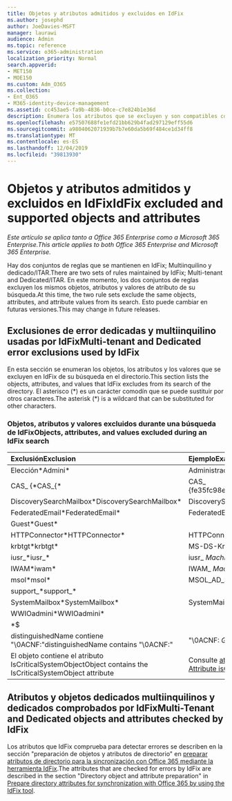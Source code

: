 ```yaml
---
title: Objetos y atributos admitidos y excluidos en IdFix
ms.author: josephd
author: JoeDavies-MSFT
manager: laurawi
audience: Admin
ms.topic: reference
ms.service: o365-administration
localization_priority: Normal
search.appverid:
- MET150
- MOE150
ms.custom: Adm_O365
ms.collection:
- Ent_O365
- M365-identity-device-management
ms.assetid: cc453ae5-fa9b-4836-b0ce-c7e824b1e36d
description: Enumera los atributos que se excluyen y son compatibles con la herramienta IdFix.
ms.openlocfilehash: e57507688fe1efd21bb629b4fad297129eff55d6
ms.sourcegitcommit: a9804062071939b7b7e60da5b69f484ce1d34ff8
ms.translationtype: MT
ms.contentlocale: es-ES
ms.lasthandoff: 12/04/2019
ms.locfileid: "39813930"
---
```

# <a name="idfix-excluded-and-supported-objects-and-attributes"></a><span data-ttu-id="29cfd-103">Objetos y atributos admitidos y excluidos en IdFix</span><span class="sxs-lookup"><span data-stu-id="29cfd-103">IdFix excluded and supported objects and attributes</span></span>

<span data-ttu-id="29cfd-104">*Este artículo se aplica tanto a Office 365 Enterprise como a Microsoft 365 Enterprise.*</span><span class="sxs-lookup"><span data-stu-id="29cfd-104">*This article applies to both Office 365 Enterprise and Microsoft 365 Enterprise.*</span></span>

<span data-ttu-id="29cfd-105">Hay dos conjuntos de reglas que se mantienen en IdFix; Multiinquilino y dedicado/ITAR.</span><span class="sxs-lookup"><span data-stu-id="29cfd-105">There are two sets of rules maintained by IdFix; Multi-tenant and Dedicated/ITAR.</span></span> <span data-ttu-id="29cfd-106">En este momento, los dos conjuntos de reglas excluyen los mismos objetos, atributos y valores de atributo de su búsqueda.</span><span class="sxs-lookup"><span data-stu-id="29cfd-106">At this time, the two rule sets exclude the same objects, attributes, and attribute values from its search.</span></span> <span data-ttu-id="29cfd-107">Esto puede cambiar en futuras versiones.</span><span class="sxs-lookup"><span data-stu-id="29cfd-107">This may change in future releases.</span></span>
  
## <a name="multi-tenant-and-dedicated-error-exclusions-used-by-idfix"></a><span data-ttu-id="29cfd-108">Exclusiones de error dedicadas y multiinquilino usadas por IdFix</span><span class="sxs-lookup"><span data-stu-id="29cfd-108">Multi-tenant and Dedicated error exclusions used by IdFix</span></span>
<span data-ttu-id="29cfd-109">En esta sección se enumeran los objetos, los atributos y los valores que se excluyen en IdFix de su búsqueda en el directorio.</span><span class="sxs-lookup"><span data-stu-id="29cfd-109">This section lists the objects, attributes, and values that IdFix excludes from its search of the directory.</span></span> <span data-ttu-id="29cfd-110">El asterisco (\*) es un carácter comodín que se puede sustituir por otros caracteres.</span><span class="sxs-lookup"><span data-stu-id="29cfd-110">The asterisk (\*) is a wildcard that can be substituted for other characters.</span></span>
  
### <a name="objects-attributes-and-values-excluded-during-an-idfix-search"></a><span data-ttu-id="29cfd-111">Objetos, atributos y valores excluidos durante una búsqueda de IdFix</span><span class="sxs-lookup"><span data-stu-id="29cfd-111">Objects, attributes, and values excluded during an IdFix search</span></span>

|<span data-ttu-id="29cfd-112">**Exclusión**</span><span class="sxs-lookup"><span data-stu-id="29cfd-112">**Exclusion**</span></span>|<span data-ttu-id="29cfd-113">**Ejemplo**</span><span class="sxs-lookup"><span data-stu-id="29cfd-113">**Example**</span></span>|
|:-----|:-----|
|<span data-ttu-id="29cfd-114">Elección\*</span><span class="sxs-lookup"><span data-stu-id="29cfd-114">Admini\*</span></span> |<span data-ttu-id="29cfd-115">Administrador</span><span class="sxs-lookup"><span data-stu-id="29cfd-115">Administrator</span></span> |
|<span data-ttu-id="29cfd-116">CAS_ {\*</span><span class="sxs-lookup"><span data-stu-id="29cfd-116">CAS_{\*</span></span>  |<span data-ttu-id="29cfd-117">CAS_ {fe35fc98e69e4d08}</span><span class="sxs-lookup"><span data-stu-id="29cfd-117">CAS_{fe35fc98e69e4d08}</span></span> |
|<span data-ttu-id="29cfd-118">DiscoverySearchMailbox\*</span><span class="sxs-lookup"><span data-stu-id="29cfd-118">DiscoverySearchMailbox\*</span></span>  |<span data-ttu-id="29cfd-119">DiscoverySearchMailbox</span><span class="sxs-lookup"><span data-stu-id="29cfd-119">DiscoverySearchMailbox</span></span>  |
|<span data-ttu-id="29cfd-120">FederatedEmail\*</span><span class="sxs-lookup"><span data-stu-id="29cfd-120">FederatedEmail\*</span></span> |<span data-ttu-id="29cfd-121">FederatedEmail.</span><span class="sxs-lookup"><span data-stu-id="29cfd-121">FederatedEmail.</span></span> <span data-ttu-id="29cfd-122">*GUID*</span><span class="sxs-lookup"><span data-stu-id="29cfd-122">*GUID*</span></span> |
|<span data-ttu-id="29cfd-123">Guest\*</span><span class="sxs-lookup"><span data-stu-id="29cfd-123">Guest\*</span></span> ||
|<span data-ttu-id="29cfd-124">HTTPConnector\*</span><span class="sxs-lookup"><span data-stu-id="29cfd-124">HTTPConnector\*</span></span>  |<span data-ttu-id="29cfd-125">HTTPConnector</span><span class="sxs-lookup"><span data-stu-id="29cfd-125">HTTPConnector</span></span> |
|<span data-ttu-id="29cfd-126">krbtgt\*</span><span class="sxs-lookup"><span data-stu-id="29cfd-126">krbtgt\*</span></span> |<span data-ttu-id="29cfd-127">MS-DS-KrbTgt-Link</span><span class="sxs-lookup"><span data-stu-id="29cfd-127">ms-DS-KrbTgt-Link</span></span> |
|<span data-ttu-id="29cfd-128">iusr_\*</span><span class="sxs-lookup"><span data-stu-id="29cfd-128">iusr_\*</span></span> |<span data-ttu-id="29cfd-129">iusr_ *MachineName*</span><span class="sxs-lookup"><span data-stu-id="29cfd-129">iusr_ *machinename*</span></span> |
|<span data-ttu-id="29cfd-130">IWAM\*</span><span class="sxs-lookup"><span data-stu-id="29cfd-130">iwam\*</span></span>  |<span data-ttu-id="29cfd-131">IWAM_ *MachineName*</span><span class="sxs-lookup"><span data-stu-id="29cfd-131">IWAM_ *machinename*</span></span> |
|<span data-ttu-id="29cfd-132">msol\*</span><span class="sxs-lookup"><span data-stu-id="29cfd-132">msol\*</span></span> |<span data-ttu-id="29cfd-133">MSOL_AD_SYNC</span><span class="sxs-lookup"><span data-stu-id="29cfd-133">MSOL_AD_SYNC</span></span> |
|<span data-ttu-id="29cfd-134">support_\*</span><span class="sxs-lookup"><span data-stu-id="29cfd-134">support_\*</span></span> ||
|<span data-ttu-id="29cfd-135">SystemMailbox\*</span><span class="sxs-lookup"><span data-stu-id="29cfd-135">SystemMailbox\*</span></span> |<span data-ttu-id="29cfd-136">SystemMailbox { *GUID* }</span><span class="sxs-lookup"><span data-stu-id="29cfd-136">Systemmailbox{ *GUID*  }</span></span>|
|<span data-ttu-id="29cfd-137">WWIOadmini\*</span><span class="sxs-lookup"><span data-stu-id="29cfd-137">WWIOadmini\*</span></span>  ||
|\*$ ||
|<span data-ttu-id="29cfd-138">distinguishedName contiene "\0ACNF:"</span><span class="sxs-lookup"><span data-stu-id="29cfd-138">distinguishedName contains "\0ACNF:"</span></span>|<span data-ttu-id="29cfd-139">"\0ACNF: *GUID* "</span><span class="sxs-lookup"><span data-stu-id="29cfd-139">"\0ACNF: *GUID*  "</span></span> |
|<span data-ttu-id="29cfd-140">El objeto contiene el atributo IsCriticalSystemObject</span><span class="sxs-lookup"><span data-stu-id="29cfd-140">Object contains the IsCriticalSystemObject attribute</span></span> |<span data-ttu-id="29cfd-141">Consulte [atributos isCriticalSystemObject](https://go.microsoft.com/fwlink/p/?LinkId=401169).</span><span class="sxs-lookup"><span data-stu-id="29cfd-141">See [Attribute isCriticalSystemObject](https://go.microsoft.com/fwlink/p/?LinkId=401169).</span></span> |
   
## <a name="multi-tenant-and-dedicated-objects-and-attributes-checked-by-idfix"></a><span data-ttu-id="29cfd-142">Atributos y objetos dedicados multiinquilinos y dedicados comprobados por IdFix</span><span class="sxs-lookup"><span data-stu-id="29cfd-142">Multi-Tenant and Dedicated objects and attributes checked by IdFix</span></span>
<span data-ttu-id="29cfd-143">Los atributos que IdFix comprueba para detectar errores se describen en la sección "preparación de objetos y atributos de directorio" en [preparar atributos de directorio para la sincronización con Office 365 mediante la herramienta IdFix](prepare-directory-attributes-for-synch-with-idfix.md).</span><span class="sxs-lookup"><span data-stu-id="29cfd-143">The attributes that are checked for errors by IdFix are described in the section "Directory object and attribute preparation" in [Prepare directory attributes for synchronization with Office 365 by using the IdFix tool](prepare-directory-attributes-for-synch-with-idfix.md).</span></span>
  

